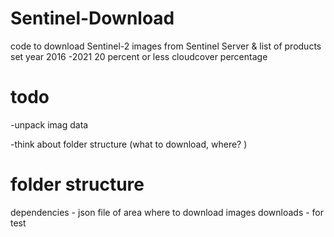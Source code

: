 # Sentinel-Download

code to download Sentinel-2 images from Sentinel Server 
& list of products
set year 2016 -2021
20 percent or less cloudcover percentage


# todo
-unpack imag data

-think about folder structure (what to download, where? )

# folder structure
dependencies - json file of area where to download images
downloads - for test
